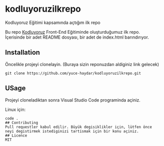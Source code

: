 # kodluyoruzilkrepo
Kodluyoruz Eğitimi kapsamında açtığım ilk repo

Bu repo [Kodluyoruz](https://kodluyoruz.org/tr/kodluyoruz/) Front-End Eğitiminde oluşturduğumuz ilk repo. İçerisinde bir adet README dosyası, bir adet de index.html barındırıyor.

## Installation
Öncelikle projeyi clonelayin. (Buraya sizin reponuzdan aldiginiz link gelecek)

```git clone https://github.com/yuce-haydar/kodluyoruzilkrepo.git```

## USage
Projeyi cloneladiktan sonra Visual Studio Code programinda açiniz.

Linux için:
   
    
  ```  cd kodluyoruzilkrepo
code .  
## Contributing
Pull requestler kabul edilir. Büyük degisiklikler için, lütfen önce neyi degistirmek istediginizi tartismak için bir konu açiniz.
## Licence 
MIT
